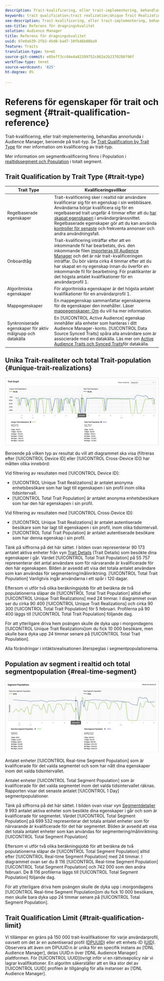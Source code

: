 ```yaml
---
description: Trait-kvalificering, eller trait-implementering, behandlas annorlunda i Audience Manager, beroende på trait-typ. Se tabellen nedan för detaljerad information om kvalificering av trait.
keywords: trait qualification;trait realization;Unique Trait Realizations;UTR;Total Trait Population;TTP
seo-description: Trait-kvalificering, eller trait-implementering, behandlas annorlunda i Audience Manager, beroende på trait-typ. Se tabellen nedan för detaljerad information om kvalificering av trait.
seo-title: Referens för dragningskvalitet
solution: Audience Manager
title: Referens för dragningskvalitet
uuid: 07e0a639-2fb2-45d8-bad7-10fb46b08ba9
feature: Traits
translation-type: tm+mt
source-git-commit: e05eff3cc04e4a82399752c862e2b2370286f96f
workflow-type: tm+mt
source-wordcount: '825'
ht-degree: 0%

---
```



# Referens för egenskaper för trait och segment {#trait-qualification-reference}

Trait-kvalificering, eller trait-implementering, behandlas annorlunda i Audience Manager, beroende på trait-typ. Se [Trait Qualification by Trait Type](#trait-type) för mer information om kvalificering av trait-typ.

Mer information om segmentkvalificering finns i Population i [realtidssegment och Population](#real-time-segment) i totalt segment.



## Trait Qualification by Trait Type {#trait-type}

| Trait Type | Kvalificeringsvillkor |
|---|---|
| Regelbaserade egenskaper | Trait-kvalificering sker i realtid när användare kvalificerar sig för en egenskap i sin webbläsare. Användarna börjar kvalificera sig för en regelbaserad trait ungefär 4 timmar efter att du [har skapat egenskapen](create-onboarded-rule-based-traits.md#create-rules-based-or-onboarded-traits) i användargränssnittet. Regelbaserade egenskaper gör att du kan använda [kontroller för senaste](../segments/recency-and-frequency.md) och frekventa annonser och andra användningsfall. |
| Onboardtåg | Trait-kvalificering inträffar efter att en inkommande fil har bearbetats, dvs. den inkommande filen [importeras till Audience Manager](../../faq/faq-inbound-data-ingestion.md) och det är när trait-kvalificeringen inträffar. Du bör vänta cirka 4 timmar efter att du har skapat en ny egenskap innan du överför en inkommande fil för bearbetning. För praktikanter är det högsta antalet kvalifikationer för en användarprofil 1. |
| Algoritmiska egenskaper | För algoritmiska egenskaper är det högsta antalet kvalifikationer för en användarprofil 1. |
| Mappegenskaper | En mappegenskap sammanfattar egenskaperna för de egenskaper den innehåller. Läser [mappegenskaper: Om](about-folder-traits.md) du vill ha mer information. |
| Synkroniserade egenskaper för aktiv målgrupp och datakälla | En [!UICONTROL Active Audience] egenskap innehåller alla enheter som hanteras i ditt Audience Manager-konto. [!UICONTROL Data Source Synced Traits] spåra alla användare som är associerade med en datakälla. Läs mer om [Active Audience Traits och Synced Traits](client-activity-synced-audience-traits.md)för datakälla. |

## Unika Trait-realiteter och total Trait-population {#unique-trait-realizations}

![unique-trait-realization](assets/trait-graph.png)

Beroende på vilken typ av resultat du vill att diagrammet ska visa (filtreras efter [!UICONTROL Device ID] eller [!UICONTROL Cross-Device ID]) har måtten olika innebörd:

Vid filtrering av resultaten med [!UICONTROL Device ID]:

* [!UICONTROL Unique Trait Realizations] är antalet anonyma enhetsbesökare som har lagt till egenskapen i sin profil inom olika tidsintervall.
* [!UICONTROL Total Trait Population] är antalet anonyma enhetsbesökare som har den här egenskapen i sin profil.

Vid filtrering av resultaten med [!UICONTROL Cross-Device ID]:

* [!UICONTROL Unique Trait Realizations] är antalet autentiserade besökare som har lagt till egenskapen i sin profil, inom olika tidsintervall.
* [!UICONTROL Total Trait Population] är antalet autentiserade besökare som har denna egenskap i sin profil.

Tänk på siffrorna på det här sättet. I bilden ovan representerar 90 173 antalet aktiva enheter från vyn [Trait Details](../../features/traits/trait-details-page.md) (Trait Details) som besökte dina egenskaper i går. Värdet [!UICONTROL Total Trait Population] på 55 757 representerar det antal användare som för närvarande är kvalificerade för den här egenskapen. Bilden är avsedd att visa det totala antalet användare som kan användas för segmentering/målinriktning. [!UICONTROL Total Trait Population] Vanligtvis ingår användarna i ett spår i 120 dagar.

Eftersom vi utför två olika beräkningsjobb för att beräkna de två populationerna släpar de [!UICONTROL Total Trait Population] alltid efter [!UICONTROL Unique Trait Realizations] med 24 timmar. I diagrammet ovan ser du cirka 90 400 [!UICONTROL Unique Trait Realizations] och cirka 90 300 [!UICONTROL Total Trait Population] för 5 februari. Profilerna på 90 400 läggs till [!UICONTROL Total Trait Population] följande dag.

För att ytterligare driva hem poängen skulle de dyka upp i morgondagens [!UICONTROL Unique Trait Realizations]om du fick 10 000 besökare, men skulle bara dyka upp 24 timmar senare på [!UICONTROL Total Trait Population].

Alla förändringar i intäktsrealisationen återspeglas i segmentpopulationerna.

## Population av segment i realtid och total segmentpopulation {#real-time-segment}

![unique-trait-realization](assets/segment-graph.png)

Antalet enheter [!UICONTROL Real-time Segment Population] som är kvalificerade för det valda segmentet och som har nått dina egenskaper inom det valda tidsintervallet.

Antalet enheter [!UICONTROL Total Segment Population] som är kvalificerade för det valda segmentet inom det valda tidsintervallet räknas. Rapporten visar det senaste antalet [!UICONTROL 1 Day] segmentpopulationer.

Tänk på siffrorna på det här sättet. I bilden ovan visar vyn [Segmentdetaljer](../../features/segments/segment-summary-view.md) 9 993 antalet aktiva enheter som besökte dina egenskaper i går och som är kvalificerade för segmentet. Värdet [!UICONTROL Total Segment Population] på 699 532 representerar det totala antalet enheter som för närvarande är kvalificerade för det här segmentet. Bilden är avsedd att visa det totala antalet enheter som kan användas för segmentering/målinriktning. [!UICONTROL Total Segment Population]

Eftersom vi utför två olika beräkningsjobb för att beräkna de två populationerna släpar de [!UICONTROL Total Segment Population] alltid efter [!UICONTROL Real-time Segment Population] med 24 timmar. I diagrammet ovan ser du 8 116 [!UICONTROL Real-time Segment Population] [!UICONTROL Total Segment Population] och 742 000 som den andra februari. De 8 116 profilerna läggs till [!UICONTROL Total Segment Population] följande dag.

För att ytterligare driva hem poängen skulle de dyka upp i morgondagens [!UICONTROL Real-time Segment Population]om du fick 10 000 besökare, men skulle bara dyka upp 24 timmar senare på [!UICONTROL Total Segment Population].

## Trait Qualification Limit {#trait-qualification-limit}

Vi tillämpar en gräns på 150 000 trait-kvalifikationer för varje användarprofil, oavsett om det är en autentiserad profil ([DPUUID](../../reference/ids-in-aam.md)) eller ett enhets-ID ([UID](../../reference/ids-in-aam.md)). Observera att även om DPUUID:n är unika för en specifik instans av [!DNL Audience Manager], delas UUID:n över [!DNL Audience Manager] plattformen. För [!UICONTROL UUID]övrigt inför vi en rättvisepolicy när vi lagrar kvalifikationer. En algoritm säkerställer att en lika stor del av [!UICONTROL UUID] profilen är tillgänglig för alla instanser av [!DNL Audience Manager].

